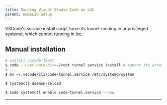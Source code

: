 ```yaml
---
title: Running Visual Studio Code on LXC
parent: HomeLab Setup
---
```


VSCode's service install script force its tunnel running in unprivileged systemd, which cannot running in lxc. 

## Manual installation

```bash
# install vscode first
$ code --user-data-dir=~/root tunnel service install # ignore its error
# ...
$ mv ~/.vscode/cli/code-tunnel.service /etc/systemd/system

$ systemctl daemon-reload

$ sudo systemctl enable code-tunnel.service --now
```

---